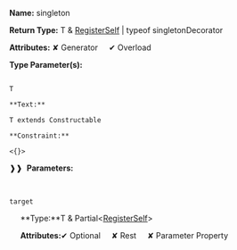 **Name:** singleton

**Return Type:** T & [RegisterSelf](https://gitbook-18.gitbook.io/au//kernel/di/typealiases/registerself)<T> | typeof singletonDecorator

**Attributes:** ✘ Generator&nbsp;&nbsp;&nbsp;&nbsp;&nbsp;✔ Overload

**Type Parameter(s):**

```**Name:**

T

**Text:**

T extends Constructable

**Constraint:**

<{}>

```

❱❱&nbsp;&nbsp;**Parameters:**

&nbsp;&nbsp;&nbsp;&nbsp;&nbsp;
```
target
```

&nbsp;&nbsp;&nbsp;&nbsp;&nbsp;**Type:**T & Partial<[RegisterSelf](https://gitbook-18.gitbook.io/au//kernel/di/typealiases/registerself)<T>>

&nbsp;&nbsp;&nbsp;&nbsp;&nbsp;**Attributes:**✔ Optional&nbsp;&nbsp;&nbsp;&nbsp;&nbsp;✘ Rest&nbsp;&nbsp;&nbsp;&nbsp;&nbsp;✘ Parameter Property

